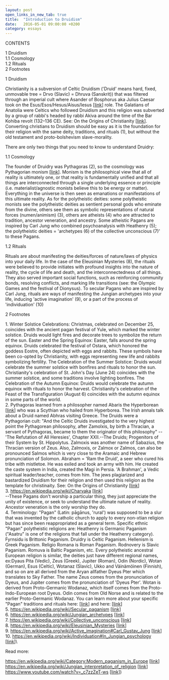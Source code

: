 ```yaml
---
layout: post
open_links_in_new_tab: true
title:  "Introduction to Druidism"
date:   2016-05-01 09:00:00 +0200
category: essays
---
```


CONTENTS

1 Druidism\
1.1 Cosmology\
1.2 Rituals\
2 Footnotes

1 Druidism

Christianity is a subversion of Celtic Druidism ('Druid' means hard, fixed, unmovable tree = Drvo (Slavic) = Dhruva (Sanskrit)) that was filtered through an imperial cult where Asander of Bosphorus aka Julius Caesar took on the Esus/Esos/Hesus/Aisus/Iesus \[[link](https://en.wikipedia.org/wiki/Esus)\] role. The Galatians of Anatolia were Celtics who followed Druidism and this religion was subverted by a group of rabbi's headed by rabbi Akiva around the time of the Bar Kohiba revolt (132–136 CE). See: On the Origins of Christianity \[[link](https://christcuck.org/on-the-origins-of-christianity)\]. Converting christians to Druidism should be easy as it is the foundation for their religion with the same deity, traditions, and rituals (1), but without the old testament and proto-bolshevism slave-morality.

There are only two things that you need to know to understand Druidry:

1.1 Cosmology

The founder of Druidry was Pythagoras (2), so the cosmology was Pythagorian monism \[[link](https://en.wikipedia.org/wiki/Monism)\]. Monism is the philosophical view that all of reality is ultimately one, or that reality is fundamentally unified and that all things are interconnected through a single underlying essence or principle (i.e. materialist/agnostic monists believe this to be energy or matter). Everything in the universe is then seen as emanations or manifestations of this ultimate reality. As for the polytheistic deities: some polytheistic monists see the polytheistic deities as sentient personal gods who eminate from the divine, others see them as symbolic representations of natural forces (numen/animism) (3), others are atheists (4) who are attracted to tradition, ancestor veneration, and ancestry. Some atheistic Pagans are inspired by Carl Jung who combined psychoanalysis with Heathenry (5); the polytheistic deities = 'archetypes (6) of the collective unconscious (7)' to these Pagans.

1.2 Rituals

Rituals are about manifesting the deities/forces of nature/laws of physics into your daily life. In the case of the Eleusinian Mysteries (8), the rituals were believed to provide initiates with profound insights into the nature of reality, the cycle of life and death, and the interconnectedness of all things. They also served important social functions, such as reinforcing community bonds, resolving conflicts, and marking life transitions (see: the Olympic Games and the festival of Dionysus). To secular Pagans who are inspired by Carl Jung, rituals are ways of manifesting the Jungian archetypes into your life, inducing 'active imagination' (9), or a part of the process of 'individuation' (10)

2 Footnotes

1\. Winter Solstice Celebrations: Christmas, celebrated on December 25, coincides with the ancient pagan festival of Yule, which marked the winter solstice. Druids would light fires and decorate trees to symbolize the return of the sun. Easter and the Spring Equinox: Easter, falls around the spring equinox. Druids celebrated the festival of Ostara, which honored the goddess Eostre, often depicted with eggs and rabbits. These symbols have been co-opted by Christianity, with eggs representing new life and rabbits symbolizing fertility. The Celebration of the Summer Solstice: Druids would celebrate the summer solstice with bonfires and rituals to honor the sun. Christianity's celebration of St. John's Day (June 24) coincides with the summer solstice, and some traditions involve lighting bonfires. The Celebration of the Autumn Equinox: Druids would celebrate the autumn equinox with rituals to honor the harvest. Christianity's celebration of the Feast of the Transfiguration (August 6) coincides with the autumn equinox in some parts of the world.\
2\. Pythagoras learned from a philosopher named Abaris the Hyperborean \[[link](https://en.wikipedia.org/wiki/Abaris_the_Hyperborean)\] who was a Scythian who hailed from Hyperborea. The Irish annals talk about a Druid named Abhras visiting Greece. The Druids were a Pythagorian cult: "And the Celtic Druids investigated to the very highest point the Pythagorean philosophy, after Zamolxis, by birth a Thracian, a servant of Pythagoras, became to them the originator of this philosophy" -- 'The Refutation of All Heresies', Chapter XXII.--The Druids; Progenitors of their System by St. Hippolytus. Zalmoxis was another name of Sabazius, the Thracian version of Zeus. Also, Zalmoxis, or Zalmox or Zalmos, can also be pronounced Salmos which is very close to the Aramaic and Hebrew pronunciation of Solomon. Abraham = 'Ram the Druid', a seer who cured his tribe with mistletoe. He was exiled and took an army with him. He created the caste system in India, created the Magi in Persia. 'A Brahman', a Vedic spiritual leader/teacher, comes from him. The jews plagiarized and bastardized Druidism for their religion and then used this religion as the template for christinaity. See: On the Origins of Christianity [[link](https://christcuck.org/on-the-origins-of-christianity)]\
3\. https://en.wikipedia.org/wiki/Charvaka \[[link](https://en.wikipedia.org/wiki/Charvaka)\]\
--These Pagans don't worship a particular thing, they just appreciate the unity of existence, or seek to understand the ultimate nature of reality. Ancestor veneration is the only worship they do.\
4\. Terminology: "Pagan" (Latin: pāgānus, 'rural') was supposed to be a slur that was invented by the catholic church to apply to every non-xtian religion but has since been reappropriated as a general term. Specific ethnic "Pagan" polytheistic religions are: Heathenry is Germanic Paganism ("Asatru" is one of the religions that fall under the Heathenry category). Fyrnsidu is Brittonic Paganism. Druidry is Celtic Paganism. Hellenism is Greek Paganism. Religio Romana is Roman Paganism. Rodnovery is Slavic Paganism. Romuva is Baltic Paganism, etc. Every polytheistic ancestral European religion is similar, the deities just have different regional names, ex:Dyaus Pita (Vedic), Zeus (Greek), Jupiter (Roman), Odin (Nordic), Wotan (German), Esus (Celtic), Wotanaz (Slavic), Ukko and Väinämöinen (Finnish), and so on are all derived from the Aryan allfather Dyeus Pter which translates to Sky Father. The name Zeus comes from the pronunciation of Dyeus, and Jupiter comes from the pronunciation of 'Dyeus Pter'. Wotan is derived from Proto-Germanic Wodanaz, which itself comes from the Proto-Indo-European root Dyeus. Odin comes from Old Norse and is related to the earlier Proto-Germanic Wodanaz. You can learn more about your specific "Pagan" traditions and rituals here: \[[link](https://ecer-org.eu/organisations/)\] and here: \[[link](https://salonvert.eu)\]\
5\. https://en.wikipedia.org/wiki/Secular_paganism \[[link](https://en.wikipedia.org/wiki/Secular_paganism)\]\
6\. https://en.wikipedia.org/wiki/Jungian_archetypes \[[link](https://en.wikipedia.org/wiki/Jungian_archetypes)\]  \
7\. https://en.wikipedia.org/wiki/Collective_unconscious \[[link](https://en.wikipedia.org/wiki/Collective_unconscious)\]\
8\. https://en.wikipedia.org/wiki/Eleusinian_Mysteries \[[link](https://en.wikipedia.org/wiki/Eleusinian_Mysteries)\]\
9\. https://en.wikipedia.org/wiki/Active_imagination#Carl_Gustav_Jung \[[link](https://en.wikipedia.org/wiki/Active_imagination#Carl_Gustav_Jung)\]  
10\. https://en.wikipedia.org/wiki/Individuation#In_Jungian_psychology \[[link](https://en.wikipedia.org/wiki/Individuation#In_Jungian_psychology)\]\

  
Read more:  
  
https://en.wikipedia.org/wiki/Category:Modern_paganism_in_Europe \[[link](https://en.wikipedia.org/wiki/Category:Modern_paganism_in_Europe)\]  
https://en.wikipedia.org/wiki/Jungian_interpretation_of_religion \[[link](https://en.wikipedia.org/wiki/Jungian_interpretation_of_religion
)\]  
https://www.youtube.com/watch?v=_c7zzZeT-ws \[[link](https://www.youtube.com/watch?v=_c7zzZeT-ws)\])
